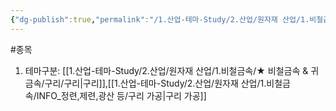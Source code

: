 ```yaml
---
{"dg-publish":true,"permalink":"/1.산업-테마-Study/2.산업/원자재 산업/1.비철금속/원자재가공업/종목/대한전선/","created":"2024-11-20T21:02:28.778+09:00","updated":"2025-06-26T12:50:35.302+09:00"}
---
```


#종목

1. 테마구분: [[1.산업-테마-Study/2.산업/원자재 산업/1.비철금속/★ 비철금속 & 귀금속/구리/구리\|구리]],[[1.산업-테마-Study/2.산업/원자재 산업/1.비철금속/INFO_정련,제련,광산 등/구리 가공\|구리 가공]]

